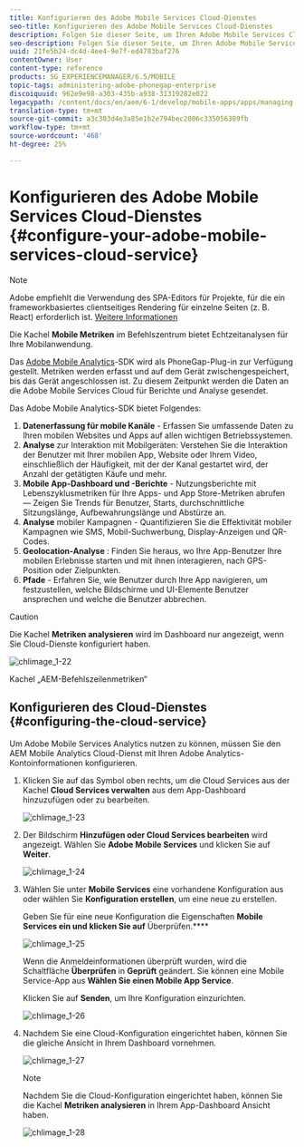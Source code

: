 ```yaml
---
title: Konfigurieren des Adobe Mobile Services Cloud-Dienstes
seo-title: Konfigurieren des Adobe Mobile Services Cloud-Dienstes
description: Folgen Sie dieser Seite, um Ihren Adobe Mobile Services Cloud Service zu konfigurieren.
seo-description: Folgen Sie dieser Seite, um Ihren Adobe Mobile Services Cloud Service zu konfigurieren.
uuid: 21fe5b24-dc4d-4ee4-9e7f-ed4783baf276
contentOwner: User
content-type: reference
products: SG_EXPERIENCEMANAGER/6.5/MOBILE
topic-tags: administering-adobe-phonegap-enterprise
discoiquuid: 962e9e98-a303-435b-a938-31319282e022
legacypath: /content/docs/en/aem/6-1/develop/mobile-apps/apps/managing-aem-mobile-apps/configure-your-adobe-phonegap-build-cloud-service1
translation-type: tm+mt
source-git-commit: a3c303d4e3a85e1b2e794bec2006c335056309fb
workflow-type: tm+mt
source-wordcount: '468'
ht-degree: 25%

---
```



# Konfigurieren des Adobe Mobile Services Cloud-Dienstes {#configure-your-adobe-mobile-services-cloud-service}

>[!NOTE]
>
>Adobe empfiehlt die Verwendung des SPA-Editors für Projekte, für die ein frameworkbasiertes clientseitiges Rendering für einzelne Seiten (z. B. React) erforderlich ist. [Weitere Informationen](/help/sites-developing/spa-overview.md)

Die Kachel **Mobile Metriken** im Befehlszentrum bietet Echtzeitanalysen für Ihre Mobilanwendung.

Das [Adobe Mobile Analytics](https://www.adobe.com/ca/solutions/digital-analytics/mobile-web-apps-analytics.html)-SDK wird als PhoneGap-Plug-in zur Verfügung gestellt. Metriken werden erfasst und auf dem Gerät zwischengespeichert, bis das Gerät angeschlossen ist. Zu diesem Zeitpunkt werden die Daten an die Adobe Mobile Services Cloud für Berichte und Analyse gesendet.

Das Adobe Mobile Analytics-SDK bietet Folgendes:

1. **Datenerfassung für mobile Kanäle** - Erfassen Sie umfassende Daten zu Ihren mobilen Websites und Apps auf allen wichtigen Betriebssystemen.
1. **Analyse**  zur Interaktion mit Mobilgeräten: Verstehen Sie die Interaktion der Benutzer mit Ihrer mobilen App, Website oder Ihrem Video, einschließlich der Häufigkeit, mit der der Kanal gestartet wird, der Anzahl der getätigten Käufe und mehr.
1. **Mobile App-Dashboard und -Berichte**  - Nutzungsberichte mit Lebenszyklusmetriken für Ihre Apps- und App Store-Metriken abrufen — Zeigen Sie Trends für Benutzer, Starts, durchschnittliche Sitzungslänge, Aufbewahrungslänge und Abstürze an.
1. **Analyse**  mobiler Kampagnen - Quantifizieren Sie die Effektivität mobiler Kampagnen wie SMS, Mobil-Suchwerbung, Display-Anzeigen und QR-Codes.
1. **Geolocation-Analyse** : Finden Sie heraus, wo Ihre App-Benutzer Ihre mobilen Erlebnisse starten und mit ihnen interagieren, nach GPS-Position oder Zielpunkten.
1. **Pfade**  - Erfahren Sie, wie Benutzer durch Ihre App navigieren, um festzustellen, welche Bildschirme und UI-Elemente Benutzer ansprechen und welche die Benutzer abbrechen.

>[!CAUTION]
>
>Die Kachel **Metriken analysieren** wird im Dashboard nur angezeigt, wenn Sie Cloud-Dienste konfiguriert haben.

![chlimage_1-22](assets/chlimage_1-22.png)

Kachel „AEM-Befehlszeilenmetriken“

## Konfigurieren des Cloud-Dienstes {#configuring-the-cloud-service}

Um Adobe Mobile Services Analytics nutzen zu können, müssen Sie den AEM Mobile Analytics Cloud-Dienst mit Ihren Adobe Analytics-Kontoinformationen konfigurieren.

1. Klicken Sie auf das Symbol oben rechts, um die Cloud Services aus der Kachel **Cloud Services verwalten** aus dem App-Dashboard hinzuzufügen oder zu bearbeiten.

   ![chlimage_1-23](assets/chlimage_1-23.png)

1. Der Bildschirm **Hinzufügen oder Cloud Services bearbeiten** wird angezeigt. Wählen Sie **Adobe Mobile Services** und klicken Sie auf **Weiter**.

   ![chlimage_1-24](assets/chlimage_1-24.png)

1. Wählen Sie unter **Mobile Services** eine vorhandene Konfiguration aus oder wählen Sie **Konfiguration erstellen**, um eine neue zu erstellen.

   Geben Sie für eine neue Konfiguration die Eigenschaften **Mobile Services ein und klicken Sie auf** Überprüfen.****

   ![chlimage_1-25](assets/chlimage_1-25.png)

   Wenn die Anmeldeinformationen überprüft wurden, wird die Schaltfläche **Überprüfen** in **Geprüft** geändert. Sie können eine Mobile Service-App aus **Wählen Sie einen Mobile App Service**.

   Klicken Sie auf **Senden**, um Ihre Konfiguration einzurichten.

   ![chlimage_1-26](assets/chlimage_1-26.png)

1. Nachdem Sie eine Cloud-Konfiguration eingerichtet haben, können Sie die gleiche Ansicht in Ihrem Dashboard vornehmen.

   ![chlimage_1-27](assets/chlimage_1-27.png)

   >[!NOTE]
   >
   >Nachdem Sie die Cloud-Konfiguration eingerichtet haben, können Sie die Kachel **Metriken analysieren** in Ihrem App-Dashboard Ansicht haben.

   ![chlimage_1-28](assets/chlimage_1-28.png)

